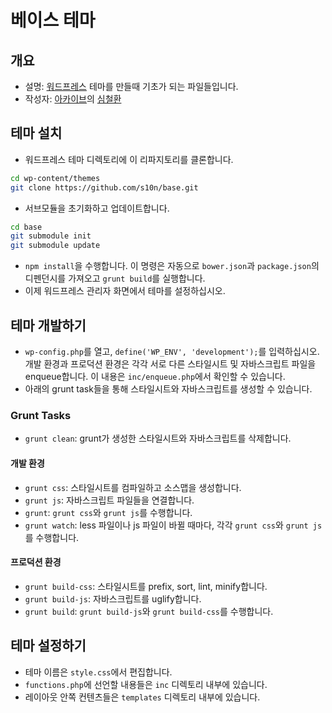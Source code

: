 # 베이스 테마
## 개요
* 설명: [워드프레스](https://wordpress.org) 테마를 만들때 기초가 되는 파일들입니다.
* 작성자: [아카이브](http://akaiv.com)의 [심철환](http://simcheolhwan.com)

## 테마 설치
* 워드프레스 테마 디렉토리에 이 리파지토리를 클론합니다.
```bash
cd wp-content/themes
git clone https://github.com/s10n/base.git
```
* 서브모듈을 초기화하고 업데이트합니다.
```bash
cd base
git submodule init
git submodule update
```
* `npm install`을 수행합니다. 이 명령은 자동으로 `bower.json`과 `package.json`의 디펜던시를 가져오고 `grunt build`를 실행합니다.
* 이제 워드프레스 관리자 화면에서 테마를 설정하십시오.

## 테마 개발하기
* `wp-config.php`를 열고, `define('WP_ENV', 'development');`를 입력하십시오. 개발 환경과 프로덕션 환경은 각각 서로 다른 스타일시트 및 자바스크립트 파일을 enqueue합니다. 이 내용은 `inc/enqueue.php`에서 확인할 수 있습니다.
* 아래의 grunt task들을 통해 스타일시트와 자바스크립트를 생성할 수 있습니다.

### Grunt Tasks
* `grunt clean`: grunt가 생성한 스타일시트와 자바스크립트를 삭제합니다.

#### 개발 환경
* `grunt css`: 스타일시트를 컴파일하고 소스맵을 생성합니다.
* `grunt js`: 자바스크립트 파일들을 연결합니다.
* `grunt`: `grunt css`와 `grunt js`를 수행합니다.
* `grunt watch`: less 파일이나 js 파일이 바뀔 때마다, 각각 `grunt css`와 `grunt js`를 수행합니다.

#### 프로덕션 환경
* `grunt build-css`: 스타일시트를 prefix, sort, lint, minify합니다.
* `grunt build-js`: 자바스크립트를 uglify합니다.
* `grunt build`: `grunt build-js`와 `grunt build-css`를 수행합니다.

## 테마 설정하기
* 테마 이름은 `style.css`에서 편집합니다.
* `functions.php`에 선언할 내용들은 `inc` 디렉토리 내부에 있습니다.
* 레이아웃 안쪽 컨텐츠들은 `templates` 디렉토리 내부에 있습니다.

